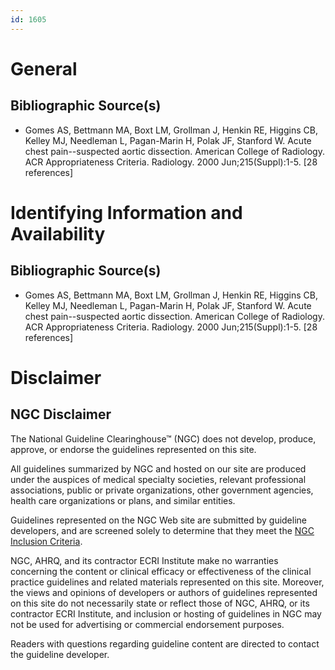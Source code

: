 ```yaml
---
id: 1605
---
```


# General

## Bibliographic Source(s)

- Gomes AS, Bettmann MA, Boxt LM, Grollman J, Henkin RE, Higgins CB, Kelley MJ, Needleman L, Pagan-Marin H, Polak JF, Stanford W. Acute chest pain--suspected aortic dissection. American College of Radiology. ACR Appropriateness Criteria. Radiology. 2000 Jun;215(Suppl):1-5. [28 references]

# Identifying Information and Availability

## Bibliographic Source(s)

- Gomes AS, Bettmann MA, Boxt LM, Grollman J, Henkin RE, Higgins CB, Kelley MJ, Needleman L, Pagan-Marin H, Polak JF, Stanford W. Acute chest pain--suspected aortic dissection. American College of Radiology. ACR Appropriateness Criteria. Radiology. 2000 Jun;215(Suppl):1-5. [28 references]

# Disclaimer

## NGC Disclaimer

The National Guideline Clearinghouse™ (NGC) does not develop, produce, approve, or endorse the guidelines represented on this site.

All guidelines summarized by NGC and hosted on our site are produced under the auspices of medical specialty societies, relevant professional associations, public or private organizations, other government agencies, health care organizations or plans, and similar entities.

Guidelines represented on the NGC Web site are submitted by guideline developers, and are screened solely to determine that they meet the [NGC Inclusion Criteria](/help-and-about/summaries/inclusion-criteria).

NGC, AHRQ, and its contractor ECRI Institute make no warranties concerning the content or clinical efficacy or effectiveness of the clinical practice guidelines and related materials represented on this site. Moreover, the views and opinions of developers or authors of guidelines represented on this site do not necessarily state or reflect those of NGC, AHRQ, or its contractor ECRI Institute, and inclusion or hosting of guidelines in NGC may not be used for advertising or commercial endorsement purposes.

Readers with questions regarding guideline content are directed to contact the guideline developer.

